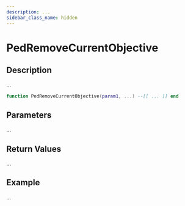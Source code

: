 ```yaml
---
description: ...
sidebar_class_name: hidden
---
```


# PedRemoveCurrentObjective

## Description

...

```lua
function PedRemoveCurrentObjective(param1, ...) --[[ ... ]] end
```

## Parameters

...

## Return Values

...

## Example

...

